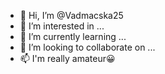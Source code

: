 - 👋 Hi, I’m @Vadmacska25
- 👀 I’m interested in ...
- 🌱 I’m currently learning ...
- 💞️ I’m looking to collaborate on ...
- 📫 I'm really amateur😀

<!---
Vadmacska25/Vadmacska25 is a ✨ special ✨ repository because its `README.md` (this file) appears on your GitHub profile.
You can click the Preview link to take a look at your changes.
--->
